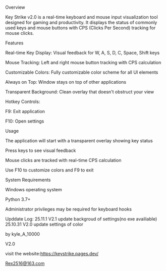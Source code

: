 Overview

Key Strike v2.0 is a real-time keyboard and mouse input visualization tool designed for gaming and productivity. It displays the status of commonly used keys and mouse buttons with CPS (Clicks Per Second) tracking for mouse clicks.



Features

Real-time Key Display: Visual feedback for W, A, S, D, C, Space, Shift keys



Mouse Tracking: Left and right mouse button tracking with CPS calculation



Customizable Colors: Fully customizable color scheme for all UI elements



Always on Top: Window stays on top of other applications



Transparent Background: Clean overlay that doesn't obstruct your view



Hotkey Controls:



F9: Exit application



F10: Open settings



Usage

The application will start with a transparent overlay showing key status



Press keys to see visual feedback



Mouse clicks are tracked with real-time CPS calculation



Use F10 to customize colors and F9 to exit



System Requirements

Windows operating system



Python 3.7+



Administrator privileges may be required for keyboard hooks


Upddate Log:
25.11.1 V2.1 update backgroud of settings(no exe availiable)
25.10.31 V2.0 update settings of color



by kyle\_A\_10000

V2.0

visit the website:https://keystrike.pages.dev/

Rex2516@163.com



